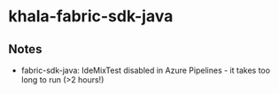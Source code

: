 # khala-fabric-sdk-java

## Notes
- fabric-sdk-java: IdeMixTest disabled in Azure Pipelines - it takes too long to run (>2 hours!)